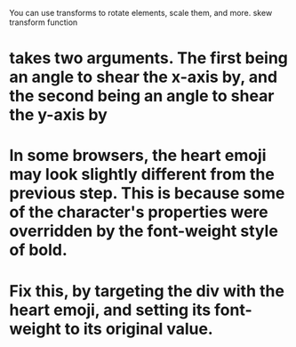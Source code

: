You can use transforms to rotate elements, scale them, and more.
 skew transform function
 # takes two arguments. The first being an angle to shear the x-axis by, and the second being an angle to shear the y-axis by

 #  In some browsers, the heart emoji may look slightly different from the previous step. This is because some of the character's properties were overridden by the font-weight style of bold.

# Fix this, by targeting the div with the heart emoji, and setting its font-weight to its original value.